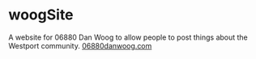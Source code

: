 # woogSite
A website for 06880 Dan Woog to allow people to post things about the Westport community. <a href="http://www.06880danwoog.com/" target="_blank">06880danwoog.com</a>
